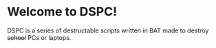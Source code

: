 # Welcome to DSPC!

DSPC is a series of destructable scripts written in BAT made to destroy ~~school~~ PCs or laptops.
